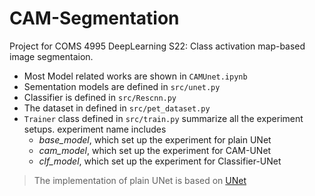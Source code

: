 # CAM-Segmentation
Project for COMS 4995 DeepLearning S22: Class activation map-based image segmentaion.

- Most Model related works are shown in `CAMUnet.ipynb`
- Sementation models are defined in `src/unet.py`
- Classifier is defined in `src/Rescnn.py`
- The dataset in defined in `src/pet_dataset.py`
- `Trainer` class defined in `src/train.py` summarize all the experiment setups. experiment name includes 
  - *base_model*, which set up the experiment for plain UNet
  - *cam_model*, which set up the experiment for CAM-UNet
  - *clf_model*, which set up the experiment for Classifier-UNet

> The implementation of plain UNet is based on [UNet](https://github.com/milesial/Pytorch-UNet#training)
